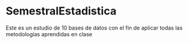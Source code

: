 # SemestralEstadistica
Este es un estudio de 10 bases de datos con el fin de aplicar todas las metodologías aprendidas en clase
